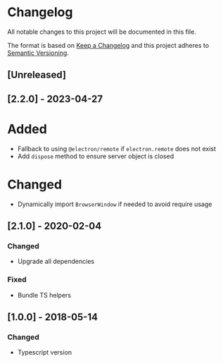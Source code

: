 # Changelog
All notable changes to this project will be documented in this file.

The format is based on [Keep a Changelog](http://keepachangelog.com/en/1.0.0/)
and this project adheres to [Semantic Versioning](http://semver.org/spec/v2.0.0.html).

## [Unreleased]

## [2.2.0] - 2023-04-27
# Added
- Fallback to using `@electron/remote` if `electron.remote` does not exist
- Add `dispose` method to ensure server object is closed

# Changed
- Dynamically import `BrowserWindow` if needed to avoid require usage

## [2.1.0] - 2020-02-04
### Changed
- Upgrade all dependencies

### Fixed
- Bundle TS helpers

## [1.0.0] - 2018-05-14
### Changed
- Typescript version

